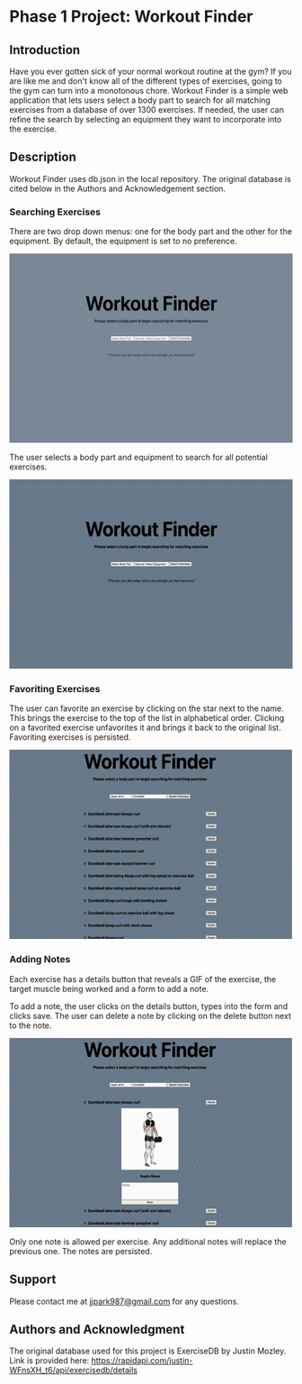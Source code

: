 # Phase 1 Project: Workout Finder

## Introduction

Have you ever gotten sick of your normal workout routine at the gym? If you are like me and don't know all of the different types of exercises, going to the gym can turn into a monotonous chore. Workout Finder is a simple web application that lets users select a body part to search for all matching exercises from a database of over 1300 exercises. If needed, the user can refine the search by selecting an equipment they want to incorporate into the exercise.

## Description

Workout Finder uses db.json in the local repository. The original database is cited below in the Authors and Acknowledgement section.

### Searching Exercises

There are two drop down menus: one for the body part and the other for the equipment. By default, the equipment is set to no preference.

![alt text](gifs/initial.jpg)

The user selects a body part and equipment to search for all potential exercises.

![alt text](gifs/searching.gif)

### Favoriting Exercises

The user can favorite an exercise by clicking on the star next to the name. This brings the exercise to the top of the list in alphabetical order. Clicking on a favorited exercise unfavorites it and brings it back to the original list. Favoriting exercises is persisted.

![alt text](gifs/favoriting.gif)

### Adding Notes

Each exercise has a details button that reveals a GIF of the exercise, the target muscle being worked and a form to add a note.

To add a note, the user clicks on the details button, types into the form and clicks save. The user can delete a note by clicking on the delete button next to the note.

![alt text](gifs/note.gif)

Only one note is allowed per exercise. Any additional notes will replace the previous one. The notes are persisted.

## Support

Please contact me at jjpark987@gmail.com for any questions.

## Authors and Acknowledgment

The original database used for this project is ExerciseDB by Justin Mozley. Link is provided here:
https://rapidapi.com/justin-WFnsXH_t6/api/exercisedb/details